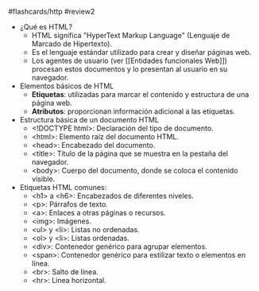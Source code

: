 #flashcards/http 
#review2

- ¿Qué es HTML?
	- HTML significa "HyperText Markup Language" (Lenguaje de Marcado de Hipertexto).
	- Es el lenguaje estándar utilizado para crear y diseñar páginas web.
	- Los agentes de usuario (ver [[Entidades funcionales Web]]) procesan estos documentos y lo presentan al usuario en su navegador.
- Elementos básicos de HTML
	- **Etiquetas**: utilizadas para marcar el contenido y estructura de una página web.
	- **Atributos**: proporcionan información adicional a las etiquetas.
- Estructura básica de un documento HTML
	- \<!DOCTYPE html\>: Declaración del tipo de documento.
	- \<html\>: Elemento raíz del documento HTML.
	- \<head\>: Encabezado del documento.
	- \<title\>: Título de la página que se muestra en la pestaña del navegador.
	- \<body\>: Cuerpo del documento, donde se coloca el contenido visible.
- Etiquetas HTML comunes:
	- \<h1\> a \<h6\>: Encabezados de diferentes niveles.
	- \<p\>: Párrafos de texto.
	- \<a\>: Enlaces a otras páginas o recursos.
	- \<img\>: Imágenes.
	- \<ul\> y \<li\>: Listas no ordenadas.
	- \<ol\> y \<li\>: Listas ordenadas.
	- \<div\>: Contenedor genérico para agrupar elementos.
	- \<span\>: Contenedor genérico para estilizar texto o elementos en línea.
	- \<br\>: Salto de línea.
	- \<hr\>: Línea horizontal.
